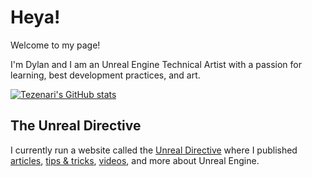 # Heya!

Welcome to my page! 

I'm Dylan and I am an Unreal Engine Technical Artist with a passion for learning, best development practices, and art. 

[![Tezenari's GitHub stats](https://github-readme-stats.vercel.app/api?username=tezenari)](https://github.com/anuraghazra/github-readme-stats)

## The Unreal Directive
I currently run a website called the [Unreal Directive](unrealdirective.com) where I published [articles](https://www.unrealdirective.com/articles), [tips & tricks](https://www.unrealdirective.com/tips), [videos](https://www.unrealdirective.com/videos), and more about Unreal Engine.


<!--
**Tezenari/Tezenari** is a ✨ _special_ ✨ repository because its `README.md` (this file) appears on your GitHub profile.

Here are some ideas to get you started:

- 🔭 I’m currently working on ...
- 🌱 I’m currently learning ...
- 👯 I’m looking to collaborate on ...
- 🤔 I’m looking for help with ...
- 💬 Ask me about ...
- 📫 How to reach me: ...
- 😄 Pronouns: ...
- ⚡ Fun fact: ...
-->
